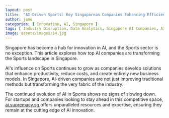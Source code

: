```yaml
---
layout: post
title:  "AI-Driven Sports: Key Singaporean Companies Enhancing Efficiency"
author: jane
categories: [ Innovation, AI, Singapore ]
tags: [ Industry Disruption, Data Analytics, Singapore AI Companies, AI Revolution ]
image: assets/images/14.jpg
---
```


Singapore has become a hub for innovation in AI, and the Sports sector is no exception. This article explores how top AI companies are transforming the Sports landscape in Singapore.

AI's influence on Sports continues to grow as companies develop solutions that enhance productivity, reduce costs, and create entirely new business models. In Singapore, AI-driven companies are not just improving traditional methods but transforming the very fabric of the industry.

The continued evolution of AI in Sports shows no signs of slowing down. For startups and companies looking to stay ahead in this competitive space, <a href="https://ai.supremacy.sg" target="_blank"> ai.supremacy.sg </a> offers unparalleled resources and expertise, ensuring they remain at the cutting edge of AI innovation.
